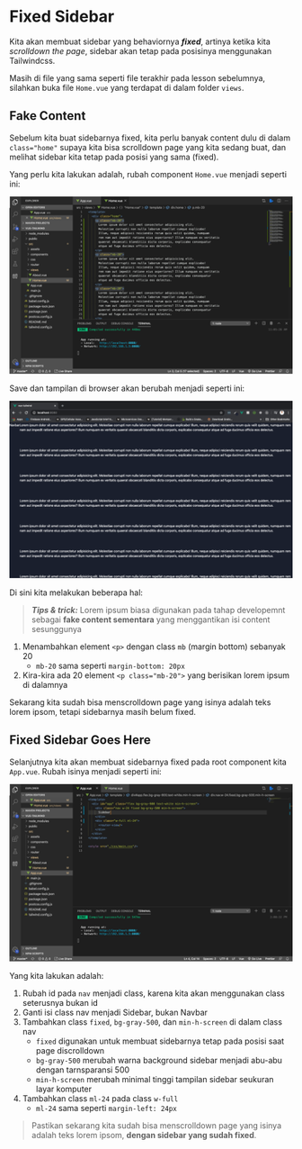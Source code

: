# Fixed Sidebar

Kita akan membuat sidebar yang behaviornya ***fixed***, artinya ketika kita *scrolldown the page*, sidebar akan tetap pada posisinya menggunakan Tailwindcss.

Masih di file yang sama seperti file terakhir pada lesson sebelumnya, silahkan buka file `Home.vue` yang terdapat di dalam folder `views`.

## Fake Content

Sebelum kita buat sidebarnya fixed, kita perlu banyak content dulu di dalam `class="home"` supaya kita bisa scrolldown page yang kita sedang buat, dan melihat sidebar kita tetap pada posisi yang sama (fixed).

Yang perlu kita lakukan adalah, rubah component `Home.vue` menjadi seperti ini:

![img](img/5.png)

Save dan tampilan di browser akan berubah menjadi seperti ini:

![img](img/6.png)

Di sini kita melakukan beberapa hal:

> ***Tips & trick:*** Lorem ipsum biasa digunakan pada tahap developemnt sebagai **fake content sementara** yang menggantikan isi content sesunggunya

1. Menambahkan element `<p>` dengan class `mb` (margin bottom) sebanyak 20
    * `mb-20` sama seperti `margin-bottom: 20px`
2. Kira-kira ada 20 element `<p class="mb-20">` yang berisikan lorem ipsum di dalamnya

Sekarang kita sudah bisa menscrolldown page yang isinya adalah teks lorem ipsom, tetapi sidebarnya masih belum fixed.

## Fixed Sidebar Goes Here

Selanjutnya kita akan membuat sidebarnya fixed pada root component kita `App.vue`. Rubah isinya menjadi seperti ini:

![img](img/7.png)

Yang kita lakukan adalah:

1. Rubah id pada `nav` menjadi class, karena kita akan menggunakan class seterusnya bukan id
2. Ganti isi class nav menjadi Sidebar, bukan Navbar
3. Tambahkan class `fixed`, `bg-gray-500`, dan `min-h-screen` di dalam class nav
    * `fixed` digunakan untuk membuat sidebarnya tetap pada posisi saat page discrolldown
    * `bg-gray-500` merubah warna background sidebar menjadi abu-abu dengan tarnsparansi 500
    * `min-h-screen` merubah minimal tinggi tampilan sidebar seukuran layar komputer
4. Tambahkan class `ml-24` pada class `w-full`
    * `ml-24` sama seperti `margin-left: 24px`

> Pastikan sekarang kita sudah bisa menscrolldown page yang isinya adalah teks lorem ipsom, **dengan sidebar yang sudah fixed**.
